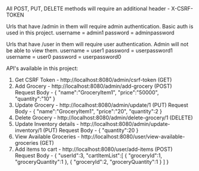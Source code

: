 All POST, PUT, DELETE methods will require an additional header - X-CSRF-TOKEN

Urls that have /admin in them will require admin authentication. Basic auth is used in this project.
username = admin1 password = adminpassword

Urls that have /user in them will require user authentication. Admin will not be able to view them.
username = user1 password = userpassword1
username = user0 password = userpassword0

API's available in this project:
1. Get CSRF Token - http://localhost:8080/admin/csrf-token (GET)
2. Add Grocery - http://localhost:8080/admin/add-grocery (POST)
   Request Body - {
      "name":"GroceryItem1",
      "price":"50000",
      "quantity":"10"
    }
3. Update Grocery -  http://localhost:8080/admin/update/1 (PUT)
   Request Body - {
      "name":"GroceryItem1",
      "price":"20",
      "quantity":2
    }
4. Delete Grocery - http://localhost:8080/admin/delete-grocery/1 (DELETE)
5. Update Inventory details - http://localhost:8080/admin/update-inventory/1 (PUT)
   Request Body - {
      "quantity":20
   }
7. View Available Groceries - http://localhost:8080/user/view-available-groceries (GET)
8. Add items to cart - http://localhost:8080/user/add-items (POST)
   Request Body - {
      "userId":3,
      "cartItemList":[
          {
              "groceryId":1,
              "groceryQuantity":1
          },
          {
              "groceryId":2,
              "groceryQuantity":1
          }
      ]
  }
